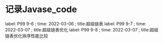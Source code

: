 # 记录Javase_code
label: P99 9-6 ; time: 2022-03-06 ; title:超级链表
label: P99 9-7 ; time: 2022-03-07 ; title:超级链表优化
label: P99 9-8 ; time: 2022-03-07 ; title:超级链表优化排序性能比较
